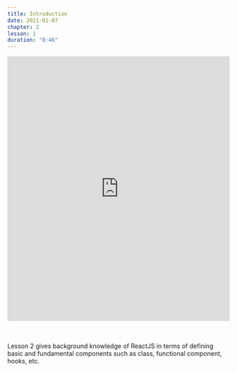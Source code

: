 ```yaml
---
title: Introduction
date: 2021-01-07
chapter: 2
lesson: 1
duration: "8:46"
---
```


<iframe width="100%" height="600" src="https://www.youtube.com/embed/jZVcQQe8g7Y" title="YouTube video player" frameborder="0" allow="accelerometer; autoplay; clipboard-write; encrypted-media; gyroscope; picture-in-picture" allowfullscreen></iframe>

<br /><br />Lesson 2 gives background knowledge of ReactJS in terms of defining basic and fundamental
components such as class, functional component, hooks, etc.